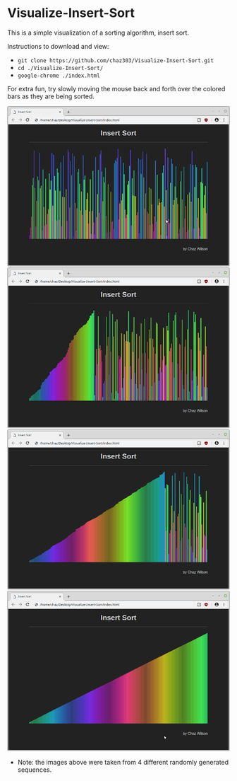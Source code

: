 # Visualize-Insert-Sort

This is a simple visualization of a sorting algorithm, insert sort.

Instructions to download and view:

* `git clone https://github.com/chaz303/Visualize-Insert-Sort.git`
* `cd ./Visualize-Insert-Sort/`
* `google-chrome ./index.html`

For extra fun, try slowly moving the mouse back and forth over the colored bars as they are being sorted.

<p align="center">
<img src="./img/step1.png">
<img src="./img/step2.png">
<img src="./img/step3.png">
<img src="./img/step4.png">
</p>

* Note: the images above were taken from 4 different randomly generated sequences.
